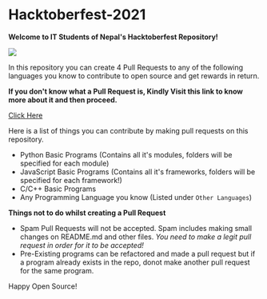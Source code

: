 # Hacktoberfest-2021

**Welcome to IT Students of Nepal's Hacktoberfest Repository!**

![](https://cdn.discordapp.com/attachments/834465205265236021/890556542892507146/Frame_83.jpg)

In this repository you can create 4 Pull Requests to any of the following
languages you know to contribute to open source and get rewards in return.

**If you don't know what a Pull Request is, Kindly Visit this link to know more
about it and then proceed.**

[Click Here](https://opensource.com/article/19/7/create-pull-request-github)

Here is a list of things you can contribute by making pull requests on this
repository.

- Python Basic Programs (Contains all it's modules, folders will be specified
  for each module)
- JavaScript Basic Programs (Contains all it's frameworks, folders will be
  specified for each framework!)
- C/C++ Basic Programs
- Any Programming Language you know (Listed under `Other Languages`)

**Things not to do whilst creating a Pull Request**

- Spam Pull Requests will not be accepted. Spam includes making small changes on
  README.md and other files. _You need to make a legit pull request in order for
  it to be accepted!_
- Pre-Existing programs can be refactored and made a pull request but if a
  program already exists in the repo, donot make another pull request for the
  same program.

Happy Open Source!
